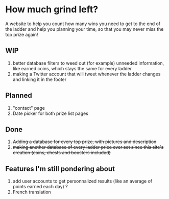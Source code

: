 # How much grind left?

A website to help you count how many wins you need to get to the end of the ladder and help you planning your time, so that you may never miss the top prize again!

## WIP
1. better database filters to weed out (for example) unneeded information, like earned coins, which stays the same for every ladder
2. making a Twitter account that will tweet whenever the ladder changes and linking it in the footer

## Planned
1. "contact" page
2. Date picker for both prize list pages

## Done
1. ~~Adding a database for every top prize, with pictures and description~~
2. ~~making another database of every ladder price ever set since this site's creation (coins, chests and boosters included)~~

## Features I'm still pondering about
1. add user accounts to get personnalized results (like an average of points earned each day) ?
2. French translation
